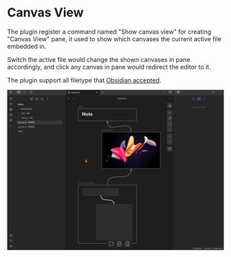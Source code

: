 # Canvas View

The plugin register a command named "Show canvas view" for creating "Canvas View" pane, it used to show which canvases the current active file embedded in.

Switch the active file would change the shown canvases in pane accordingly, and click any canvas in pane would redirect the editor to it.

The plugin support all filetype that 
[Obsidian accepted](https://help.obsidian.md/Advanced+topics/Accepted+file+formats).

![demo](./image/demo.gif)